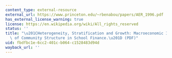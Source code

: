 ```yaml
---
content_type: external-resource
external_url: https://www.princeton.edu/~rbenabou/papers/AER_1996.pdf
has_external_license_warning: true
license: https://en.wikipedia.org/wiki/All_rights_reserved
status: ''
title: "\u201CHeterogeneity, Stratification and Growth: Macroeconomic Implications\
  \ of Community Structure in School Finance.\u201D (PDF)"
uid: fbdfbc1e-6cc2-401c-b064-c1528483d94d
wayback_url: ''
---
```

